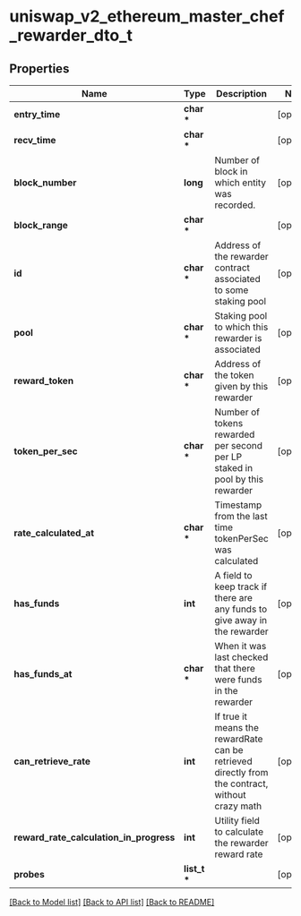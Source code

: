 # uniswap_v2_ethereum_master_chef_rewarder_dto_t

## Properties
Name | Type | Description | Notes
------------ | ------------- | ------------- | -------------
**entry_time** | **char \*** |  | [optional] 
**recv_time** | **char \*** |  | [optional] 
**block_number** | **long** | Number of block in which entity was recorded. | [optional] 
**block_range** | **char \*** |  | [optional] 
**id** | **char \*** | Address of the rewarder contract associated to some staking pool | [optional] 
**pool** | **char \*** | Staking pool to which this rewarder is associated | [optional] 
**reward_token** | **char \*** | Address of the token given by this rewarder | [optional] 
**token_per_sec** | **char \*** | Number of tokens rewarded per second per LP staked in pool by this rewarder | [optional] 
**rate_calculated_at** | **char \*** | Timestamp from the last time tokenPerSec was calculated | [optional] 
**has_funds** | **int** | A field to keep track if there are any funds to give away in the rewarder | [optional] 
**has_funds_at** | **char \*** | When it was last checked that there were funds in the rewarder | [optional] 
**can_retrieve_rate** | **int** | If true it means the rewardRate can be retrieved directly from the contract, without crazy math | [optional] 
**reward_rate_calculation_in_progress** | **int** | Utility field to calculate the rewarder reward rate | [optional] 
**probes** | **list_t \*** |  | [optional] 

[[Back to Model list]](../README.md#documentation-for-models) [[Back to API list]](../README.md#documentation-for-api-endpoints) [[Back to README]](../README.md)


